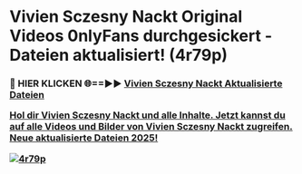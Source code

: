 # Vivien Sczesny Nackt Original Videos 0nlyFans durchgesickert - Dateien aktualisiert! (4r79p)

<h3>🔴 HIER KLICKEN 🌐==►► <a href="https://tinyurl.com/h6vf6nb8" rel="nofollow">Vivien Sczesny Nackt Aktualisierte Dateien

Hol dir Vivien Sczesny Nackt und alle Inhalte. Jetzt kannst du auf alle Videos und Bilder von Vivien Sczesny Nackt zugreifen. Neue aktualisierte Dateien 2025!

[![4r79p](https://i.imgur.com/sD4kR3V.gif)](https://tinyurl.com/h6vf6nb8)

